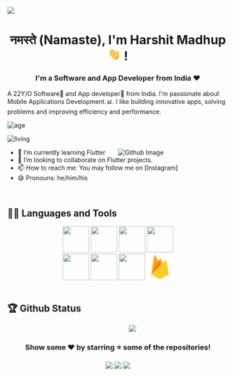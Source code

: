 ![](https://raw.githubusercontent.com/halfrost/halfrost/master/icons/header_.png)

<h1 align="center"> नमस्ते (Namaste), I'm Harshit Madhup <img src="https://raw.githubusercontent.com/ABSphreak/ABSphreak/master/gifs/Hi.gif" width="30px"> ! </h1>

<h3 align="center">I'm a Software and App Developer from India ❤</h3>
  
A 22Y/O Software🌈 and App developer🎯 from India. I'm passionate about Mobile Applications Development.:bar_chart:. I like building innovative apps, solving problems and improving efficiency and performance. 


![age](https://img.shields.io/badge/age-22-blue)

![living](https://img.shields.io/badge/living-Bokaro-3c9)

<img width="50%" align="right" alt="Github Image" src="https://raw.githubusercontent.com/onimur/.github/master/.resources/git-header.svg" />

- 🌱 I’m currently learning Flutter
- 👯 I’m looking to collaborate on Flutter projects.
- 📫 How to reach me: You may follow me on [Instagram]
- 😄 Pronouns: he/him/his

<br />


## 👨‍💻 Languages and Tools

<div align="center">
  


<img src="https://github.com/Subhampreet/Subhampreet/blob/master/logos/JS.png?raw=true" height="60" width="60">

<img src="https://github.com/Subhampreet/Subhampreet/blob/master/logos/css.png?raw=true" height="60" width="60">
<img src="https://github.com/Subhampreet/Subhampreet/blob/master/logos/html.png?raw=true" height="60" width="60">

<img src="https://img.icons8.com/color/452/mongodb.png" height="60" width="60">

<br>


<img src="https://github.com/Subhampreet/Subhampreet/blob/master/logos/sql.png?raw=true" height="60" width="60">

<img src="https://github.com/Subhampreet/Subhampreet/blob/master/logos/git.png?raw=true" height="60" width="60">
<img src="https://github.com/Subhampreet/Subhampreet/blob/master/logos/vs.png?raw=true" height="60" width="60">

<img height="60" src="https://raw.githubusercontent.com/github/explore/80688e429a7d4ef2fca1e82350fe8e3517d3494d/topics/firebase/firebase.png">


</div>

<br >

## 🏆 Github Status

<img  src="https://github-readme-stats.vercel.app/api?username=HarshitMadhup&show_icons=true&hide_border=true&theme=dark" width="45%" align="right" >


<br>

<div align="center">


### Show some ❤️ by starring ⭐ some of the repositories!


[<img src="https://img.shields.io/badge/linkedin-%230077B5.svg?&style=for-the-badge&logo=linkedin&logoColor=white">](https://www.linkedin.com/in/subhampreet-mohanty-534b9b1a9/)
[<img src="https://img.shields.io/badge/instagram-%23E4405F.svg?&style=for-the-badge&logo=instagram&logoColor=white">](https://www.instagram.com/_the.odist_/?hl=en)
[<img src="https://img.shields.io/badge/facebook-%231877F2.svg?&style=for-the-badge&logo=facebook&logoColor=white">](https://www.facebook.com/subhampreet.mohanty/)




</div>





